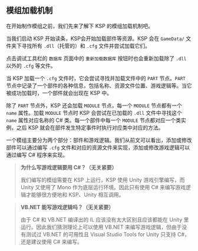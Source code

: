 ## 模组加载机制
在开始制作模组之前，我们先来了解下 KSP 的模组加载机制吧。

当我们启动 KSP 开始读条，KSP会开始加载部件等资源。KSP 会在 `GameData/` 文件夹下寻找所有 `.dll`（托管的）和 `.cfg` 文件并尝试加载它们。

点击调试工具栏的 `数据库` 页面中的 `重新加载数据库` 按钮时也会重新加载除了 `.dll` 以外的 `.cfg` 等文件。

当 KSP 加载一个 `.cfg` 文件时，它会尝试寻找并加载文件中的 `PART` 节点。`PART` 节点中记录了一个部件的各种信息，包括名称、资源文件位置、游戏逻辑等。当它被成功加载时，一个部件就会出现在 KSP 中。

除了 `PART` 节点外，KSP 还会加载 `MODULE` 节点，每一个 `MODULE` 节点都有一个 `name` 属性。加载 `MODULE` 节点时 KSP 会尝试在已加载的 `.dll` 文件中寻找这个 `name` 属性对应名称的 C# 类。每一个部件中每一个 `MODULE` 节点都对应一个类实例，之后 KSP 就会在部件发生特定事件时执行对应类中对应的方法。

一个模组主要分为两个部分：部件和游戏逻辑。我们从前文可以看出，添加或修改部件可以通过编写 `.cfg` 文件和对应的资源文件来实现，添加或修改游戏逻辑可以通过编写 C# 程序来实现。

> **为什么写游戏逻辑要用 C#？（无关紧要）**
>
> 我们编写的模组需要在 KSP 上运行，KSP 使用 Unity 游戏引擎编写，而 Unity 又使用了 Mono 作为底层运行环境。因此只有使用 C# 来编写游戏逻辑才能够很方便地和 KSP、Unity 相互调用。

> **VB.NET 能写游戏逻辑吗？（无关紧要）**
>
> 由于 C# 和 VB.NET 编译出的 IL 应该没有太大区别且应该都能在 Unity 里运行。因此我们猜测理论上可以使用 VB.NET 来编写游戏逻辑，但由于没有测试过 VB.NET 的可用性且 Visual Studio Tools for Unity 只支持 C#，还是建议使用 C# 来编写。
